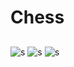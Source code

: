 # Chess
##

![s](https://imgur.com/jM5rD5n.png)
![s](https://imgur.com/cBikdK7.png)
![s](https://imgur.com/plNYKJZ.png)
